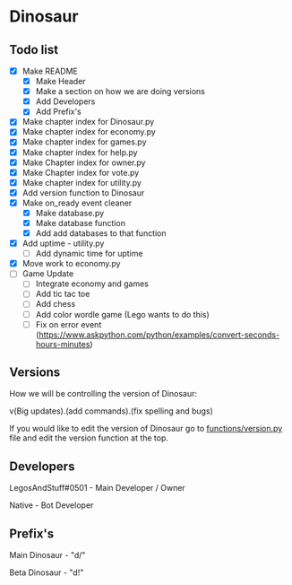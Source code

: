 # Dinosaur

## Todo list
- [x] Make README
  - [x] Make Header
  - [x] Make a section on how we are doing versions
  - [x] Add Developers
  - [x] Add Prefix's
- [x] Make chapter index for Dinosaur.py
- [x] Make chapter index for economy.py
- [x] Make chapter index for games.py
- [x] Make chapter index for help.py
- [x] Make Chapter index for owner.py
- [x] Make Chapter index for vote.py
- [x] Make chapter index for utility.py
- [x] Add version function to Dinosaur
- [x] Make on_ready event cleaner
  - [x] Make database.py
  - [x] Make database function
  - [x] Add add databases to that function
- [x] Add uptime - utility.py
  - [ ] Add dynamic time for uptime 
- [x] Move work to economy.py
- [ ] Game Update
  - [ ] Integrate economy and games
  - [ ] Add tic tac toe
  - [ ] Add chess
  - [ ] Add color wordle game (Lego wants to do this)
  - [ ] Fix on error event (https://www.askpython.com/python/examples/convert-seconds-hours-minutes)

## Versions

How we will be controlling the version of Dinosaur:

v(Big updates).(add commands).(fix spelling and bugs)

If you would like to edit the version of Dinosaur go to [functions/version.py](functions/version.py) file and edit the version function at the top.

## Developers

LegosAndStuff#0501 - Main Developer / Owner

Native - Bot Developer

## Prefix's

Main Dinosaur - "d/"

Beta Dinosaur - "d!"
